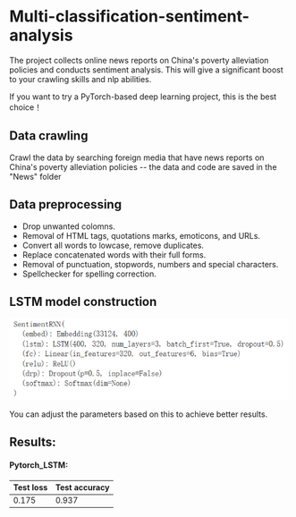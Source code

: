 # Multi-classification-sentiment-analysis

The project collects online news reports on China's poverty alleviation policies and conducts sentiment analysis. This will give a significant boost to your crawling skills and nlp abilities.

If you want to try a PyTorch-based deep learning project, this is the best choice！

## Data crawling
Crawl the data by searching foreign media that have news reports on China's poverty alleviation policies -- the data and code are saved in the "News" folder

## Data preprocessing
* Drop unwanted colomns.
* Removal of HTML tags, quotations marks, emoticons, and URLs.
* Convert all words to lowcase, remove duplicates.
* Replace concatenated words with their full forms.
* Removal of punctuation, stopwords, numbers and special characters.
* Spellchecker for spelling correction.

## LSTM model construction

<img src = "https://github.com/aiHelpmate/Multi-classification-sentiment-analysis/blob/main/Images/3a027f1c11186cf975c45fc4e920e64.png" width="500">

You can adjust the parameters based on this to achieve better results.

## Results:  
#### Pytorch_LSTM:  

| Test loss | Test accuracy | 
|--------------|-----------|
|          0.175 |      0.937 |
